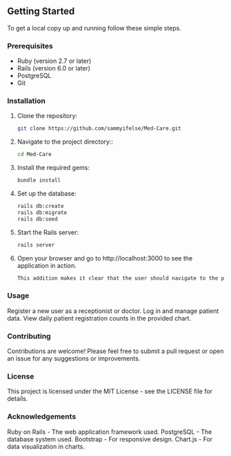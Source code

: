 ## Getting Started

To get a local copy up and running follow these simple steps.

### Prerequisites

- Ruby (version 2.7 or later)
- Rails (version 6.0 or later)
- PostgreSQL
- Git

### Installation

1. Clone the repository:
   ```bash
   git clone https://github.com/sammyifelse/Med-Care.git
2. Navigate to the project directory::
   ```bash
   cd Med-Care
3. Install the required gems:
   ```bash
   bundle install

4. Set up the database:
   ```bash
   rails db:create
   rails db:migrate
   rails db:seed
5. Start the Rails server:
   ```bash
   rails server
7. Open your browser and go to http://localhost:3000 to see the application in action.
   ```bash
   This addition makes it clear that the user should navigate to the project directory after cloning the repository.
### Usage
Register a new user as a receptionist or doctor.
Log in and manage patient data.
View daily patient registration counts in the provided chart.
### Contributing
Contributions are welcome! Please feel free to submit a pull request or open an issue for any suggestions or improvements.

### License
This project is licensed under the MIT License - see the LICENSE file for details.

### Acknowledgements
Ruby on Rails - The web application framework used.
PostgreSQL - The database system used.
Bootstrap - For responsive design.
Chart.js - For data visualization in charts.
